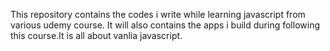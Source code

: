 This repository contains the codes i write while learning javascript from various udemy course. It will also contains the apps i build during following this course.It is all about vanlia javascript.
